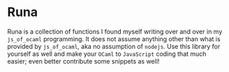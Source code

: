Runa
====

Runa is a collection of functions I found myself writing over and over
in my `js_of_ocaml` programming. It does not assume anything other
than what is provided by `js_of_ocaml`, aka no assumption of `nodejs`.
Use this library for yourself as well and make your `OCaml` to
`JavaScript` coding that much easier; even better contribute some
snippets as well!
